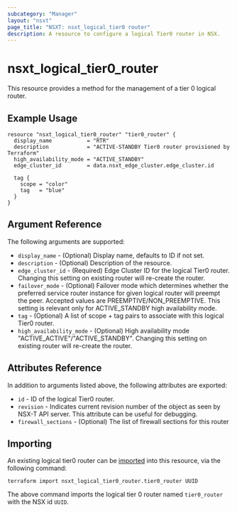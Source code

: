 ```yaml
---
subcategory: "Manager"
layout: "nsxt"
page_title: "NSXT: nsxt_logical_tier0 router"
description: A resource to configure a logical Tier0 router in NSX.
---
```


# nsxt_logical_tier0_router

This resource provides a method for the management of a tier 0 logical router.

## Example Usage

```hcl
resource "nsxt_logical_tier0_router" "tier0_router" {
  display_name           = "RTR"
  description            = "ACTIVE-STANDBY Tier0 router provisioned by Terraform"
  high_availability_mode = "ACTIVE_STANDBY"
  edge_cluster_id        = data.nsxt_edge_cluster.edge_cluster.id

  tag {
    scope = "color"
    tag   = "blue"
  }
}
```

## Argument Reference

The following arguments are supported:

* `display_name` - (Optional) Display name, defaults to ID if not set.
* `description` - (Optional) Description of the resource.
* `edge_cluster_id` - (Required) Edge Cluster ID for the logical Tier0 router. Changing this setting on existing router will re-create the router.
* `failover_mode` - (Optional) Failover mode which determines whether the preferred service router instance for given logical router will preempt the peer. Accepted values are PREEMPTIVE/NON_PREEMPTIVE. This setting is relevant only for ACTIVE_STANDBY high availability mode.
* `tag` - (Optional) A list of scope + tag pairs to associate with this logical Tier0 router.
* `high_availability_mode` - (Optional) High availability mode "ACTIVE_ACTIVE"/"ACTIVE_STANDBY". Changing this setting on existing router will re-create the router.

## Attributes Reference

In addition to arguments listed above, the following attributes are exported:

* `id` - ID of the logical Tier0 router.
* `revision` - Indicates current revision number of the object as seen by NSX-T API server. This attribute can be useful for debugging.
* `firewall_sections` - (Optional) The list of firewall sections for this router

## Importing

An existing logical tier0 router can be [imported][docs-import] into this resource, via the following command:

[docs-import]: https://www.terraform.io/cli/import

```
terraform import nsxt_logical_tier0_router.tier0_router UUID
```

The above command imports the logical tier 0 router named `tier0_router` with the NSX id `UUID`.
